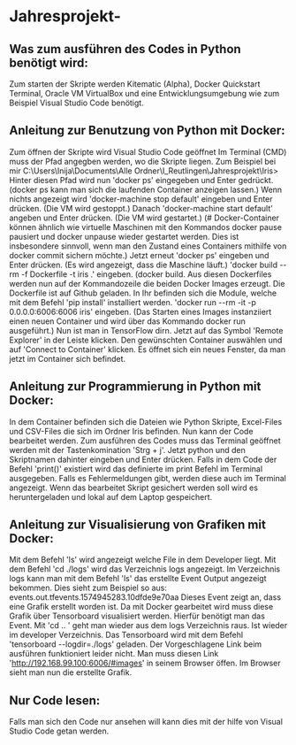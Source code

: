 # Jahresprojekt-
## Was zum ausführen des Codes in Python benötigt wird:
Zum starten der Skripte werden Kitematic (Alpha), Docker Quickstart Terminal, Oracle VM VirtualBox und eine Entwicklungsumgebung wie zum Beispiel Visual Studio Code benötigt.
## Anleitung zur Benutzung von Python mit Docker:
Zum öffnen der Skripte wird Visual Studio Code geöffnet
Im Terminal (CMD) muss der Pfad angegben werden, wo die Skripte liegen. Zum Beispiel bei mir C:\Users\Inija\Documents\Alle Ordner\I_Reutlingen\Jahresprojekt\Iris>
Hinter diesen Pfad wird nun 'docker ps' eingegeben und Enter gedrückt.
(docker ps kann man sich die laufenden Container anzeigen lassen.)
Wenn nichts angezeigt wird 'docker-machine stop default' eingeben und Enter drücken.
(Die VM wird gestoppt.)
Danach 'docker-machine start default' angeben und Enter drücken. 
(Die VM wird gestartet.)
(# Docker-Container können ähnlich wie virtuelle Maschinen mit den Kommandos docker pause pausiert und docker unpause wieder gestartet werden. Dies ist insbesondere sinnvoll, wenn man den Zustand eines Containers mithilfe von docker commit sichern möchte.)
Jetzt erneut 'docker ps' eingeben und Enter drücken.
(Es wird angezeigt, dass die Maschine läuft.)
'docker build --rm -f Dockerfile -t iris .' eingeben.
(docker build. Aus diesen Dockerfiles werden nun auf der Kommandozeile die beiden Docker Images erzeugt. Die Dockerfile ist auf Github geladen. In Ihr befinden sich die Module, welche mit dem Befehl 'pip install' installiert werden. 
'docker run --rm -it -p 0.0.0.0:6006:6006 iris' eingeben.
(Das Starten eines Images instanziiert einen neuen Container und wird über das Kommando docker run ausgeführt.)
Nun ist man in TensorFlow dirn. Jetzt auf das Symbol 'Remote Explorer' in der Leiste klicken.
Den gewünschten Container auswählen und auf 'Connect to Container' klicken.
Es öffnet sich ein neues Fenster, da man jetzt im Container sich befindet.
## Anleitung zur Programmierung in Python mit Docker: 
In dem Container befinden sich die Dateien wie Python Skripte, Excel-Files und CSV-Files die sich im Ordner Iris befinden.
Nun kann der Code bearbeitet werden. 
Zum ausführen des Codes muss das Terminal geöffnet werden mit der Tastenkomination 'Strg + j'.
Jetzt python und den Skriptnamen dahinter eingeben und Enter drücken.
Falls in dem Code der Befehl 'print()' existiert wird das definierte im print Befehl im Terminal ausgegeben. 
Falls es Fehlermeldungen gibt, werden diese auch im Terminal angezeigt.
Wenn das bearbeitet Skript gesichert werden soll wird es heruntergeladen und lokal auf dem Laptop gespeichert.
## Anleitung zur Visualisierung von Grafiken mit Docker:
Mit dem Befehl 'ls' wird angezeigt welche File in dem Developer liegt. 
Mit dem Befehl 'cd ./logs' wird das Verzeichnis logs angezeigt. 
Im Verzeichnis logs kann man mit dem Befehl 'ls' das erstellte Event Output angezeigt bekommen. Dies sieht zum Beispiel so aus: events.out.tfevents.1574945283.10dfde9e70aa
Dieses Event zeigt an, dass eine Grafik erstellt worden ist. 
Da mit Docker gearbeitet wird muss diese Grafik über Tensorboard visualisiert werden. Hierfür benötigt man das Event.
Mit 'cd .. ' geht man wieder aus dem logs Verzeichnis raus. Ist wieder im developer Verzeichnis. 
Das Tensorboard wird mit dem Befehl 'tensorboard --logdir=./logs' geladen. Der Vorgeschlagene Link beim ausführen funktioniert leider nicht. Man muss diesen Link 'http://192.168.99.100:6006/#images' in seinem Browser öffen. 
Im Browser sieht man nun die erstellte Grafik. 
## Nur Code lesen:
Falls man sich den Code nur ansehen will kann dies mit der hilfe von Visual Studio Code getan werden. 
